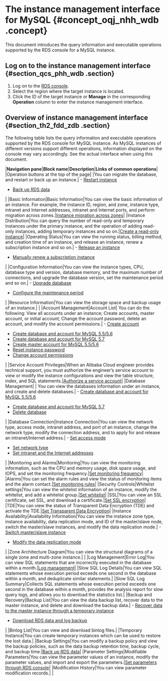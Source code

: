 # The instance management interface for MySQL {#concept_oqj_nhh_wdb .concept}

This document introduces the query information and executable operations supported by the RDS console for a MySQL instance.

## Log on to the instance management interface {#section_qcs_phh_wdb .section}

1.  Log on to the [RDS console](http://rds.console.aliyun.com/?spm=5176.doc26126.2.3.Kca631).
2.  Select the region where the target instance is located.
3.  Click the ID of the target instance or **Manage** in the corresponding **Operation** column to enter the instance management interface.

## Overview of instance management interface {#section_th2_fdd_zdb .section}

The following table lists the query information and executable operations supported by the RDS console for MySQL instance. As MySQL instances of different versions support different operations, information displayed on the console may vary accordingly. See the actual interface when using this document.

|**Navigation pane**|**Block name**|**Description**|**Links of common operations**|
|Operation buttons at the top of the page| |You can migrate the database, and restart or back up an instance.| -   [Restart instance](https://www.alibabacloud.com/help/doc-detail/26177.htm)
-   [Back up RDS data](https://www.alibabacloud.com/help/doc-detail/26206.htm)

 |
|Basic Information|Basic Information|You can view the basic information of an instance. For example, the instance ID, region, and zone, instance type, intranet and Internet addresses, intranet and Internet ports, and perform migration across zones.|[Instance migration across zones](https://www.alibabacloud.com/help/doc-detail/26181.htm)|
|Instance Distribution|You can query the number of read-only and temporary instances under the primary instance, and the operation of adding read-only instances, adding temporary instances and so on.|[Create a read-only instance](https://www.alibabacloud.com/help/doc-detail/56991.htm)|
|Operating Status|You can view the running status, billing method, and creation time of an instance, and release an instance, renew a subscription instance and so on.| -   [Release an instance](https://www.alibabacloud.com/help/doc-detail/26184.htm)
-   [Manually renew a subscription instance](https://www.alibabacloud.com/help/doc-detail/26118.htm)

 |
|Configuration Information|You can view the instance types, CPU, database type and version, database memory, and the maximum number of connections, and upgrade the database version, set the maintenance period and so on.| -   [Upgrade database](https://www.alibabacloud.com/help/doc-detail/35363.htm)
-   [Configure the maintenance period](https://www.alibabacloud.com/help/doc-detail/26180.htm)

 |
|Resource Information|You can view the storage space and backup usage of an instance.| |
|Account Management|Account List| You can do the following: View all accounts under an instance; Create accounts, master account, or initial account; Change the account password, delete an account, and modify the account permissions.| -   [Create account](https://www.alibabacloud.com/help/doc-detail/26186.htm)
-   [Create database and account for MySQL 5.5/5.6](https://www.alibabacloud.com/help/doc-detail/26129.htm)
-   [Create database and account for MySQL 5.7](https://www.alibabacloud.com/help/doc-detail/49015.htm)
-   [Create master account for MySQL 5.5/5.6](https://www.alibabacloud.com/help/doc-detail/26130.htm)
-   [Reset instance password](https://www.alibabacloud.com/help/doc-detail/26187.htm)
-   [Change account permissions](https://www.alibabacloud.com/help/doc-detail/26188.htm)

 |
|Service Account Privileges|When an Alibaba Cloud engineer provides technical support, you must authorize the engineer’s service account to view or modify the instance configurations and view the table structure, index, and SQL statements.|[Authorize a service account](https://www.alibabacloud.com/help/doc-detail/35152.htm)|
|Database Management| | You can view the databases information under an instance, and create and delete databases.| -   [Create database and account for MySQL 5.5/5.6](https://www.alibabacloud.com/help/doc-detail/26129.htm)
-   [Create database and account for MySQL 5.7](https://www.alibabacloud.com/help/doc-detail/49015.htm)
-   [Delete database](https://www.alibabacloud.com/help/doc-detail/26191.htm)

 |
|Database Connection|Instance Connection|You can view the network type, access mode, intranet address, and port of an instance, change the network type, modify the connection address, and to apply for and release an intranet/Internet address.| -   [Set access mode](https://www.alibabacloud.com/help/doc-detail/26193.htm)
-   [Set network type](https://www.alibabacloud.com/help/doc-detail/26194.htm)
-   [Set intranet and the Internet addresses](https://www.alibabacloud.com/help/doc-detail/26195.htm)

 |
|Monitoring and Alarms|Monitoring|You can view the monitoring information, such as the CPU and memory usage, disk space usage, and IOPS, and set the monitoring frequency.|[Set monitoring frequency](https://www.alibabacloud.com/help/doc-detail/26200.htm)|
|Alarms|You can set the alarm rules and view the status of monitoring items and the alarm contact.|[Set monitoring rules](https://www.alibabacloud.com/help/doc-detail/26201.htm)|
|Security Controls|Whitelist settings|You can view the whitelist information of an instance, modify the whitelist, and add a whitelist group.|[Set whitelist](https://www.alibabacloud.com/help/doc-detail/26198.htm)|
|SSL|You can view an SSL certificate, set SSL, and download a certificate.|[Set SSL encryption](https://www.alibabacloud.com/help/doc-detail/32474.htm)|
|TDE|You can view the status of Transparent Data Encryption \(TDE\) and activate the TDE.|[Set Transparent Data Encryption](https://www.alibabacloud.com/help/doc-detail/33510.htm)|
|Instance Availability|Availability Information|You can view the instance zone type, instance availability, data replication mode, and ID of the master/slave node, switch the master/slave instances, and modify the data replication mode.| -   [Switch master/slave instance](https://www.alibabacloud.com/help/doc-detail/26182.htm)
-   [Modify the data replication mode](https://www.alibabacloud.com/help/doc-detail/26183.htm)

 |
|Zone Architecture Diagram|You can view the structural diagrams of a single zone and multi-zone instance.| |
|Log Management|Error Log|You can view SQL statements that are incorrectly executed in the database within a month.|[Log management](https://www.alibabacloud.com/help/doc-detail/26203.htm)|
|Slow SQL Log Details|You can view SQL statements whose execution period exceeds one second in the database within a month, and deduplicate similar statements.|
|Slow SQL Log Summary|Collects SQL statements whose execution period exceeds one second in the database within a month, provides the analysis report for slow query logs, and allows you to download the statistics list.|
|Backup and Recovery|Backup List|You can view the data backup list, recover data to the master instance, and delete and download the backup data.| -   [Recover data to the master instance through a temporary instance](https://www.alibabacloud.com/help/doc-detail/50603.htm)
-   [Download RDS data and log backup](https://www.alibabacloud.com/help/doc-detail/26208.htm)

 |
|Binlog List|You can view and download binlog files.|
|Temporary Instance|You can create temporary instances which can be used to restore the lost data.|
|Backup Settings|You can modify a backup policy and view the backup policies, such as the data backup retention time, backup cycle, and backup time.|[Back up RDS data](https://www.alibabacloud.com/help/doc-detail/26206.htm)|
|Parameter Settings|Modifiable Parameters|You can view the parameter values of an instance, modify the parameter values, and import and export the parameters.|[Set parameters through RDS console](https://www.alibabacloud.com/help/doc-detail/26179.htm)|
|Modification History|You can view parameter modification records.| |

